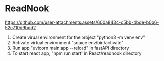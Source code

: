 # ReadNook

https://github.com/user-attachments/assets/600a8434-c5bb-4bde-b0b6-52c710d9bdd2


1. Create virual environment for the project "python3 -m venv env"
2. Activate virtual environment "source env/bin/activate"
3. Run app "uvicorn main:app --reload" in fastAPI directory
4. To start react app, "npm run start" in React/readnook directory




